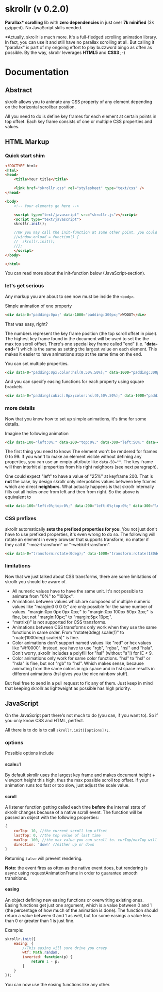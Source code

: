 skrollr (v 0.2.0)
======

**Parallax\* scrolling** lib with **zero dependencies** in just over **7k minified** (3k gzipped). No JavaScript skills needed.

\*Actually, skrollr is much more. It's a full-fledged scrolling animation library. In fact, you can use it and still have no parallax scrolling at all. But calling it "parallax" is part of my ongoing effort to play buzzword bingo as often as possible. By the way, skrollr leverages **HTML5** and **CSS3** ;-)


Documentation
======

Abstract
------

skrollr allows you to animate any CSS property of any element depending on the horizontal scrollbar position.

All you need to do is define key frames for each element at certain points in top offset. Each key frame consists of one or multiple CSS properties and values.


HTML Markup
------

### Quick start shim

```html
<!DOCTYPE html>
<html>
<head>
	<title>Your title</title>

	<link href="skrollr.css" rel="stylesheet" type="text/css" />
</head>

<body>
	<!-- Your elements go here -->

	<script type="text/javascript" src="skrollr.js"></script>
	<script type="text/javascript">
	skrollr.init();

	//OR you may call the init-function at some other point. you could for example use an image preloader.
	//window.onload = function() {
	//	skrollr.init();
	//};
	</script>
</body>

</html>
```

You can read more about the init-function below (JavaScript-section).

### let's get serious

Any markup you are about to see now must be inside the ```<body>```.

Simple animation of one property

```html
<div data-0="padding:0px;" data-1000="padding:300px;">WOOOT</div>
```

That was easy, right?

The numbers represent the key frame position (the top scroll offset in pixel). The highest key frame found in the document will be used to set the the max top scroll offset. There's one special key frame called "end" (i.e. "**data-end**=") which is the same as setting the largest value on each element. This makes it easier to have animations stop at the same time on the end.

You can set multiple properties.

```html
<div data-0="padding:0px;color:hsl(0,50%,50%);" data-1000="padding:300px;color:hsl(360,50%,50%);">WOOOT</div>
```

And you can specify easing functions for each property using square brackets.

```html
<div data-0="padding[cubic]:0px;color:hsl(0,50%,50%);" data-1000="padding:300px;color:hsl(360,50%,50%);">WOOOT</div>
```

### more details

Now that you know how to set up simple animations, it's time for some details.

Imagine the following animation

```html
<div data-100="left:0%;" data-200="top:0%;" data-300="left:50%;" data-400="top:50%;"></div>
```

The first thing you need to know: The element won't be rendered for frames 0 to 99. If you wan't to make an element visible without defining any properties, you can use an empty attribute like ```data-50=""```. The key-frame will then interhit all properties from his right neighbors (see next paragraph).

One could expect "left" to have a value of "25%" at keyframe 200. That is **not** the case, by design skrollr only interpolates values between key frames which are direct **neighbors**. What actually happens is that skrollr internally fills out all holes once from left and then from right. So the above is equivalent to

```html
<div data-100="left:0%;top:0%;" data-200="left:0%;top:0%;" data-300="left:50%;top:0%;" data-400="left:50%;top:50%;"></div>
```

### CSS prefixes

skrollr automatically **sets the prefixed properties for you**. You not just don't have to use prefixed properties, it's even wrong to do so. The following will rotate an element in every browser that supports transform, no matter if they call it "-moz-transform" or "-webkit-transform".

```html
<div data-0="transform:rotate(0deg);" data-1000="transform:rotate(180deg);">Look ma, I'm rotating!</div>
```

### limitations

Now that we just talked about CSS transforms, there are some limitations of skrollr you should be aware of.

* All numeric values have to have the same unit. It's not possible to animate from "0%" to "100px".
* Animations between values which are composed of multiple numeric values like "margin:0 0 0 0;" are only possible for the same number of values. "margin:0px 0px 0px 0px;" to "margin:0px 100px 50px 3px;" is fine, but not "margin:10px;" to "margin:5px 10px;".
* "matrix()" is not supported for CSS transforms.
* Animations between CSS transforms only work when they use the same functions in same order. From "rotate(0deg) scale(1)" to "roate(1000deg) scale(5)" is fine.
* Color animations don't support named values like "red" or hex values like "#ff0000". Instead, you have to use "rgb", "rgba", "hsl" and "hsla". Don't worry, skrollr includes a polyfill for "hsl" (without "a"!) for IE < 9.
* Color animations only work for same color functions. "hsl" to "hsl" or "hsla" is fine, but not "rgb" to "hsl". Which makes sense, because animating from the same colors in rgb space and in hsl space results in different animations (hsl gives you the nice rainbow stuff).

But feel free to send in a pull request to fix any of them. Just keep in mind that keeping skrollr as lightweight as possible has high priority.

JavaScript
------

On the JavaScript part there's not much to do (you can, if you want to). So if you only know CSS and HTML, perfect.

All there is to do is to call ```skrollr.init([options]);```.

### options

Possible options include

#### scale=1

By default skrollr uses the largest key frame and makes document height + viewport height this high, thus the max possible scroll top offset. If your animation runs too fast or too slow, just adjust the scale value.

#### scroll

A listener function getting called each time **before** the internal state of skrollr changes because of a native scroll event. The function will be passed an object with the following properties:

```js
{
	curTop: 10, //the current scroll top offset
	lastTop: 0, //the top value of last time
	maxTop: 100, //the max value you can scroll to. curTop/maxTop will give you the current progress.
	direction: 'down' //either up or down
}
```

Returning ```false``` will prevent rendering.

**Note:** the event fires as often as the native event does, but rendering is async using requestAnimationFrame in order to guarantee smooth transitions.

#### easing

An object defining new easing functions or overwriting existing ones. Easing functions get just one argument, which is a value between 0 and 1 (the percentage of how much of the animation is done). The function should return a value between 0 and 1 as well, but for some easings a value less than 0 or greater than 1 is just fine.

Example:

```js
skrollr.init({
	easing: {
		//This easing will sure drive you crazy
		wtf: Math.random,
		inverted: function(p) {
			return 1 - p;
		}
	}
});
```

You can now use the easing functions like any other.
